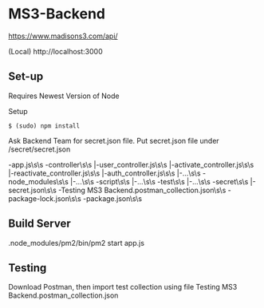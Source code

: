 # MS3-Backend

https://www.madisons3.com/api/

(Local) http://localhost:3000

## Set-up
Requires Newest Version of Node

Setup
```
$ (sudo) npm install
```

Ask Backend Team for secret.json file.
Put secret.json file under /secret/secret.json

-app.js\s\s
-controller\s\s
 |-user_controller.js\s\s
 |-activate_controller.js\s\s
 |-reactivate_controller.js\s\s
 |-auth_controller.js\s\s
 |-...\s\s
-node_modules\s\s
 |-...\s\s
-script\s\s
 |-...\s\s
-test\s\s
 |-...\s\s
-secret\s\s
 |-secret.json\s\s
-Testing MS3 Backend.postman_collection.json\s\s
-package-lock.json\s\s
-package.json\s\s


## Build Server

.node_modules/pm2/bin/pm2 start app.js

## Testing

Download Postman, then import test collection using file Testing MS3 Backend.postman_collection.json
